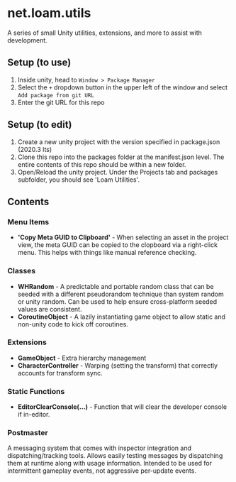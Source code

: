 # net.loam.utils
A series of small Unity utilities, extensions, and more to assist with development.

## Setup (to use)
1. Inside unity, head to `Window > Package Manager`
2. Select the `+` dropdown button in the upper left of the window and select `Add package from git URL`
3. Enter the git URL for this repo

## Setup (to edit)
1. Create a new unity project with the version specified in package.json (2020.3 lts)
2. Clone this repo into the packages folder at the manifest.json level. The entire contents of this repo should be within a new folder. 
3. Open/Reload the unity project. Under the Projects tab and packages subfolder, you should see 'Loam Utilities'. 

## Contents

### Menu Items
- **'Copy Meta GUID to Clipboard'** - When selecting an asset in the project view, the meta GUID can be copied to the clopboard via a right-click menu. This helps with things like manual reference checking.

### Classes
- **WHRandom** - A predictable and portable random class that can be seeded with a different pseudorandom technique than system random or unity random. Can be used to help ensure cross-platform seeded values are consistent.
- **CoroutineObject** - A lazily instantiating game object to allow static and non-unity code to kick off coroutines.

### Extensions
- **GameObject** - Extra hierarchy management
- **CharacterController** - Warping (setting the transform) that correctly accounts for transform sync.

### Static Functions
- **EditorClearConsole(...)** - Function that will clear the developer console if in-editor.

### Postmaster
A messaging system that comes with inspector integration and dispatching/tracking tools. Allows easily testing
messages by dispatching them at runtime along with usage information. Intended to be used for intermittent gameplay events, not aggressive per-update events.
